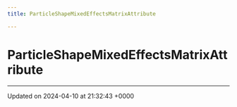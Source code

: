 ```yaml
---
title: ParticleShapeMixedEffectsMatrixAttribute

---
```


# ParticleShapeMixedEffectsMatrixAttribute





-------------------------------

Updated on 2024-04-10 at 21:32:43 +0000